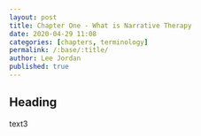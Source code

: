 ```yaml
---
layout: post
title: Chapter One - What is Narrative Therapy
date: 2020-04-29 11:08
categories: [chapters, terminology]
permalink: /:base/:title/
author: Lee Jordan
published: true
---
```


<h2>Heading</h2>

text3
